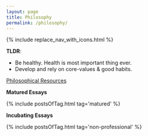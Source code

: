 ```yaml
---
layout: page
title: Philosophy
permalink: /philosophy/
---
```


{% include replace_nav_with_icons.html %}

**TLDR**:

- Be healthy. Health is most important thing ever.
- Develop and rely on core-values & good habits.

[Philosophical Resources](/non-technical-resources)

**Matured Essays**

{% include postsOfTag.html tag='matured' %}

**Incubating Essays**

{% include postsOfTag.html tag='non-professional' %}
